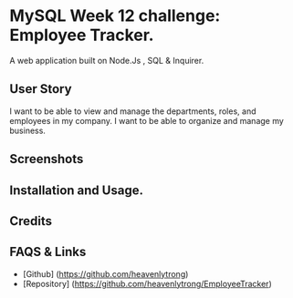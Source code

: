 # MySQL Week 12 challenge: Employee Tracker. 

A web application built on Node.Js , SQL & Inquirer. 

## User Story 
I want to be able to view and manage the departments, roles, and employees in my company.
I want to be able to organize and manage my business. 

## Screenshots 

## Installation and Usage.

## Credits

## FAQS & Links

- [Github] (https://github.com/heavenlytrong)
- [Repository] (https://github.com/heavenlytrong/EmployeeTracker)